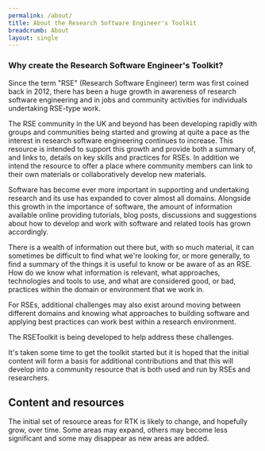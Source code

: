 ```yaml
---
permalink: /about/
title: About the Research Software Engineer's Toolkit
breadcrumb: About
layout: single
---
```


### Why create the Research Software Engineer's Toolkit?

Since the term "RSE" (Research Software Engineer) term was first coined back in 2012, there has been a huge growth in awareness of research software engineering and in jobs and community activities for individuals undertaking RSE-type work.

The RSE community in the UK and beyond has been developing rapidly with groups and communities being started and growing at quite a pace as the interest in research software engineering continues to increase. This resource is intended to support this growth and provide both a summary of, and links to, details on key skills and practices for RSEs. In addition we intend the resource to offer a place where community members can link to their own materials or collaboratively develop new materials.

Software has become ever more important in supporting and undertaking research and its use has expanded to cover almost all domains. Alongside this growth in the importance of software, the amount of information available online providing tutorials, blog posts, discussions and suggestions about how to develop and work with software and related tools has grown accordingly. 

There is a wealth of information out there but, with so much material, it can sometimes be difficult to find what we're looking for, or more generally, to find a summary of the things it is useful to know or be aware of as an RSE. How do we know what information is relevant, what approaches, technologies and tools to use, and what are considered good, or bad, practices within the domain or environment that we work in.

For RSEs, additional challenges may also exist around moving between different domains and knowing what approaches to building software and applying best practices can work best within a research environment.

The RSEToolkit is being developed to help address these challenges.

It's taken some time to get the toolkit started but it is hoped that the initial content will form a basis for additional contributions and that this will develop into a community resource that is both used and run by RSEs and researchers.

## Content and resources

The initial set of resource areas for RTK is likely to change, and hopefully grow, over time. Some areas may expand, others may become less significant and some may disappear as new areas are added.

